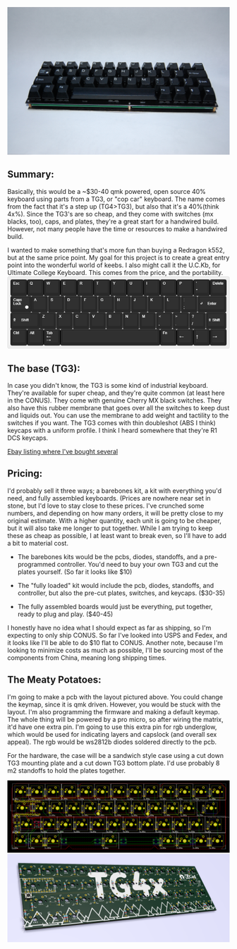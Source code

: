 ![Picture of the Current Prototype](https://raw.githubusercontent.com/MythosMann/tg4x/master/DSC_0726.JPG)
## Summary:

Basically, this would be a ~$30-40 qmk powered, open source 40% keyboard using parts from a TG3, or "cop car" keyboard. The name comes from the fact that it's a step up (TG4>TG3), but also that it's a 40%(think 4x%). Since the TG3's are so cheap, and they come with switches (mx blacks, too), caps, and plates, they're a great start for a handwired build. However, not many people have the time or resources to make a handwired build.

I wanted to make something that's more fun than buying a Redragon k552, but at the same price point. My goal for this project is to create a great entry point into the wonderful world of keebs. I also might call it the U.C.Kb, for Ultimate College Keyboard. This comes from the price, and the portability.
![KLE layout](https://raw.githubusercontent.com/MythosMann/tg4x/master/kle-layout.png)
## The base (TG3):

In case you didn't know, the TG3 is some kind of industrial keyboard. They're available for super cheap, and they're quite common (at least here in the CONUS). They come with genuine Cherry MX black switches. They also have this rubber membrane that goes over all the switches to keep dust and liquids out. You can use the membrane to add weight and tactility to the switches if you want. The TG3 comes with thin doubleshot (ABS I think) keycaps with a uniform profile. I think I heard somewhere that they're R1 DCS keycaps.

[Ebay listing where I've bought several](http://www.ebay.com/itm/132873035023)

## Pricing:

I'd probably sell it three ways; a barebones kit, a kit with everything you'd need, and fully assembled keyboards. (Prices are nowhere near set in stone, but I'd love to stay close to these prices.  I've crunched some numbers, and depending on how many orders, it will be pretty close to my original estimate.  With a higher quantity, each unit is going to be cheaper, but it will also take me longer to put together. While I am trying to keep these as cheap as possible, I at least want to break even, so I'll have to add a bit to material cost.

* The barebones kits would be the pcbs, diodes, standoffs, and a pre-programmed controller. You'd need to buy your own TG3 and cut the plates yourself. (So far it looks like $10)

* The "fully loaded" kit would include the pcb, diodes, standoffs, and controller, but also the pre-cut plates, switches, and keycaps. ($30-35)

* The fully assembled boards would just be everything, put together, ready to plug and play. ($40-45)

I honestly have no idea what I should expect as far as shipping, so I'm expecting to only ship CONUS. So far I've looked into USPS and Fedex, and it looks like I'll be able to do $10 flat to CONUS.
Another note, because I'm looking to minimize costs as much as possible, I'll be sourcing most of the components from China, meaning long shipping times.

## The Meaty Potatoes:

I'm going to make a pcb with the layout pictured above. You could change the keymap, since it is qmk driven. However, you would be stuck with the layout. I'm also programming the firmware and making a default keymap. The whole thing will be powered by a pro micro, so after wiring the matrix, it'd have one extra pin. I'm going to use this extra pin for rgb underglow, which would be used for indicating layers and capslock (and overall sex appeal). The rgb would be ws2812b diodes soldered directly to the pcb.

For the hardware, the case will be a sandwich style case using a cut down TG3 mounting plate and a cut down TG3 bottom plate. I'd use probably 8 m2 standoffs to hold the plates together.

![KiCad PCB Layout](https://raw.githubusercontent.com/MythosMann/tg4x/master/KiCad/pcblayout.png)
![Kicad PCB Render](https://raw.githubusercontent.com/MythosMann/tg4x/master/KiCad/pcb_raytrace.png)
